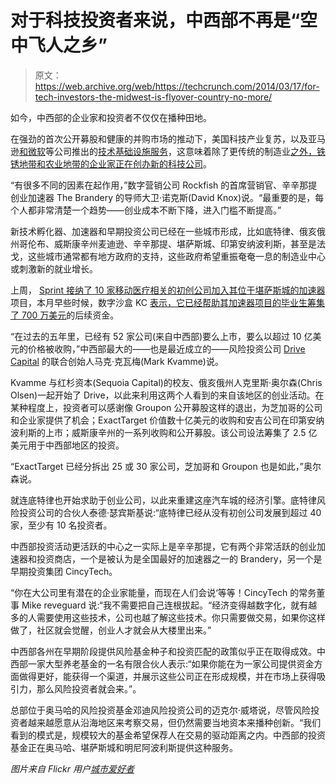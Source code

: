 # 对于科技投资者来说，中西部不再是“空中飞人之乡”

> 原文：<https://web.archive.org/web/https://techcrunch.com/2014/03/17/for-tech-investors-the-midwest-is-flyover-country-no-more/>

如今，中西部的企业家和投资者不仅仅在播种田地。

在强劲的首次公开募股和健康的并购市场的推动下，美国科技产业复苏，以及亚马逊[和微软](https://web.archive.org/web/20221225090430/http://www.zdnet.com/microsoft-goes-head-to-head-with-amazon-web-services-on-price-cloud-vms-7000014076/)等公司推出的[技术基础设施服务](https://web.archive.org/web/20221225090430/http://readwrite.com/2013/11/20/amazon-web-services-business-worth-50-billion-by-2015-analyst-projects#awesm=~oyMuxUBWmIrLo5)，这意味着除了更传统的制造业[之外，铁锈地带和农业地带的企业家正在创办新的科技公司](https://web.archive.org/web/20221225090430/http://jobs.aol.com/articles/2014/03/17/this-built-america-shinola/)。

“有很多不同的因素在起作用，”数字营销公司 Rockfish 的首席营销官、辛辛那提创业加速器 The Brandery 的导师大卫·诺克斯(David Knox)说。“最重要的是，每个人都非常清楚一个趋势——创业成本不断下降，进入门槛不断提高。”

新技术孵化器、加速器和早期投资公司已经在一些城市形成，比如底特律、俄亥俄州哥伦布、威斯康辛州麦迪逊、辛辛那提、堪萨斯城、印第安纳波利斯，甚至是法戈，这些城市通常都有地方政府的支持，这些政府希望重振奄奄一息的制造业中心或刺激新的就业增长。

上周， [Sprint 接纳了 10 家移动医疗相关的初创公司加入其位于堪萨斯城的加速器](https://web.archive.org/web/20221225090430/http://sprintaccelerator.com/mentors/)项目，本月早些时候，数字沙盒 KC [表示，它已经帮助其加速器项目的毕业生筹集了 700 万美元](https://web.archive.org/web/20221225090430/http://www.digitalsandboxkc.com/about-us)的后续资金。

“在过去的五年里，已经有 52 家公司(来自中西部)要么上市，要么以超过 10 亿美元的价格被收购，”中西部最大的——也是最近成立的——风险投资公司 [Drive Capital](https://web.archive.org/web/20221225090430/http://www.crunchbase.com/financial-organization/drive-capital) 的联合创始人马克·克瓦梅(Mark Kvamme)说。

Kvamme 与红杉资本(Sequoia Capital)的校友、俄亥俄州人克里斯·奥尔森(Chris Olsen)一起开始了 Drive，以此来利用这两个人看到的来自该地区的创业活动。在某种程度上，投资者可以感谢像 Groupon 公开募股这样的退出，为芝加哥的公司和企业家提供了机会；ExactTarget 价值数十亿美元的收购和安吉公司在印第安纳波利斯的上市；威斯康辛州的一系列收购和公开募股。该公司设法筹集了 2.5 亿美元用于中西部地区的投资。

“ExactTarget 已经分拆出 25 或 30 家公司，芝加哥和 Groupon 也是如此，”奥尔森说。

就连底特律也开始求助于创业公司，以此来重建这座汽车城的经济引擎。底特律风险投资公司的合伙人泰德·瑟宾斯基说:“底特律已经从没有初创公司发展到超过 40 家，至少有 10 名投资者。

中西部投资活动更活跃的中心之一实际上是辛辛那提，它有两个非常活跃的创业加速器和投资商店，一个是被认为是全国最好的加速器之一的 Brandery，另一个是早期投资集团 CincyTech。

“你在大公司里有潜在的企业家能量，而现在人们会说‘等等！CincyTech 的常务董事 Mike reveguard 说:“我不需要把自己连根拔起。“经济变得越数字化，就有越多的人需要使用这些技术，公司也越了解这些技术。你只需要做交易，如果你这样做了，社区就会觉醒，创业人才就会从大楼里出来。”

中西部各州在早期阶段提供风险基金种子和投资匹配的政策似乎正在取得成效。中西部一家大型养老基金的一名有限合伙人表示:“如果你能在为一家公司提供资金方面做得更好，能获得一个渠道，并展示这些公司正在形成规模，并在市场上获得吸引力，那么风险投资者就会来。”。

总部位于奥马哈的风险投资基金邓迪风险投资公司的迈克尔·威塔说，尽管风险投资者越来越愿意从沿海地区来考察交易，但仍然需要当地资本来播种创新。“我们看到的模式是，规模较大的基金希望保荐人在交易的驱动距离之内。中西部的投资基金正在奥马哈、堪萨斯城和明尼阿波利斯提供这种服务。

*图片来自 Flickr 用户[城市爱好者](https://web.archive.org/web/20221225090430/https://www.flickr.com/photos/urbanophile/)*